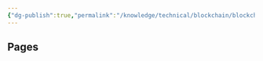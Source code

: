 ```yaml
---
{"dg-publish":true,"permalink":"/knowledge/technical/blockchain/blockchain/","noteIcon":""}
---
```


## Pages




